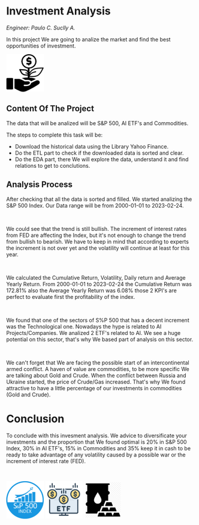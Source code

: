 # **Investment Analysis**

_Engineer: Paulo C. Suclly A._


In this project We are going to analize the market and find the best opportunities of investment.

<img src="./_src/investment.PNG" alt="Invesment Image" width="100" height="100">

## **Content Of The Project**

The data that will be analized will be S&P 500, AI ETF's and Commodities.

The steps to complete this task will be:
* Download the historical data using the Library Yahoo Finance.
* Do the ETL part to check if the downloaded data is sorted and clear.
* Do the EDA part, there We will explore the data, understand it and find relations to get to conclutions.

## **Analysis Process**

After checking that all the data is sorted and filled. We started analizing the S&P 500 Index. Our Data range will be from 2000-01-01 to 2023-02-24.

<br>

We could see that the trend is still bullish. The increment of interest rates from FED are affecting the Index, but it's not enough to change the trend from bullish to bearish. We have to keep in mind that according to experts the increment is not over yet and the volatility will continue at least for this year.

<br>

We calculated the Cumulative Return, Volatility, Daily return and Average Yearly Return. From 2000-01-01 to 2023-02-24 the Cumulative Return was 172.81% also the Average Yearly Return was 6.08% those 2 KPI's are perfect to evaluate first the profitability of the index.

<br>

We found that one of the sectors of S%P 500 that has a decent increment was the Technological one. Nowadays the hype is related to AI Projects/Companies. We analized 2 ETF's related to AI. We see a huge potential on this sector, that's why We based part of analysis on this sector.

<br>

We can't forget that We are facing the possible start of an intercontinental armed conflict. A haven of value are commodities, to be more specific We are talking about Gold and Crude. When the conflict between Russia and Ukraine started, the price of Crude/Gas increased. That's why We found attractive to have a little percentage of our investments in commodities (Gold and Crude).

# **Conclusion**

To conclude with this invesment analysis. We advice to diversificate your investments and the proportion that We found optimal is 20% in S&P 500 Index, 30% in AI ETF's, 15% in Commodities and 35% keep it in cash to be ready to take advantage of any volatility caused by a possible war or the increment of interest rate (FED).

<br>


<img src="./_src/SP500-logo.png" alt="Fast API Image" width="100" height="100"> <img src="./_src/ETF_icon.jpg" alt="Fast API Image" width="100" height="100"> <img src="./_src/Commodities_Logo.jpg" alt="Fast API Image" width="100" height="100">


